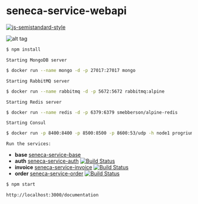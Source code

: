 # seneca-service-webapi

[![js-semistandard-style](https://cdn.rawgit.com/flet/semistandard/master/badge.svg)](https://github.com/Flet/semistandard)

![alt tag](https://github.com/FernandoCagale/seneca-service-webapi/blob/master/img/WebAPI.png)

```sh
$ npm install
```

`Starting MongoDB server`

```sh
$ docker run --name mongo -d -p 27017:27017 mongo
```

`Starting RabbitMQ server`

```sh
$ docker run --name rabbitmq -d -p 5672:5672 rabbitmq:alpine
```

`Starting Redis server`

```sh
$ docker run --name redis -d -p 6379:6379 smebberson/alpine-redis
```

`Starting Consul`

```sh
$ docker run -p 8400:8400 -p 8500:8500 -p 8600:53/udp -h node1 progrium/consul -server -bootstrap`
```

`Run the services:`

* **base** [seneca-service-base](https://github.com/FernandoCagale/seneca-service-base)
* **auth** [seneca-service-auth](https://github.com/FernandoCagale/seneca-service-auth) [![Build Status][travis-badge-auth]][travis-url-auth]
* **invoice** [seneca-service-invoice](https://github.com/FernandoCagale/seneca-service-invoice) [![Build Status][travis-badge-invoice]][travis-url-invoice]
* **order** [seneca-service-order](https://github.com/FernandoCagale/seneca-service-order) [![Build Status][travis-badge-order]][travis-url-order]

```sh
$ npm start
```

`http://localhost:3000/documentation`

[travis-badge-auth]: https://travis-ci.org/FernandoCagale/seneca-service-auth.svg?branch=master
[travis-url-auth]: https://travis-ci.org/FernandoCagale/seneca-service-auth

[travis-badge-order]: https://travis-ci.org/FernandoCagale/seneca-service-order.svg?branch=master
[travis-url-order]: https://travis-ci.org/FernandoCagale/seneca-service-order

[travis-badge-invoice]: https://travis-ci.org/FernandoCagale/seneca-service-invoice.svg?branch=master
[travis-url-invoice]: https://travis-ci.org/FernandoCagale/seneca-service-invoice